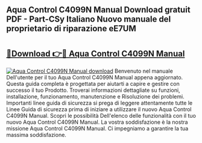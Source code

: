 ## Aqua Control C4099N Manual Download gratuit PDF - Part-CSy Italiano Nuovo manuale del proprietario di riparazione eE7UM

# <h2><a href="http://dfcq77m.blite.top/?on=Aqua+Control+C4099N+Manual">🔗Download 👉🔴 Aqua Control C4099N Manual</a></h2>

[![Aqua Control C4099N Manual download](https://i.imgur.com/lujVjoI.png)](http://dfcq77m.blite.top/?on=Aqua+Control+C4099N+Manual)
Benvenuto nel manuale Dell'utente per il tuo Aqua Control C4099N Manual appena aggiornato. Questa guida completa è progettata per aiutarti a capire e gestire con successo il tuo Prodotto. Troverai informazioni dettagliate su funzioni, installazione, funzionamento, manutenzione e Risoluzione dei problemi. Importanti linee guida di sicurezza si prega di leggere attentamente tutte le Linee Guida di sicurezza prima di iniziare a utilizzare il nuovo Aqua Control C4099N Manual. Scopri le possibilità Dell'elenco delle funzionalità con il tuo nuovo Aqua Control C4099N Manual. La vostra soddisfazione è la nostra missione Aqua Control C4099N Manual. Ci impegniamo a garantire la tua massima soddisfazione.
